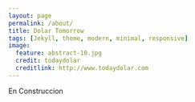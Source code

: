```yaml
---
layout: page
permalink: /about/
title: Dolar Tomorrow
tags: [Jekyll, theme, modern, minimal, responsive]
image:
  feature: abstract-10.jpg
  credit: todaydolar
  creditlink: http://www.todaydolar.com
---
```


En Construccion